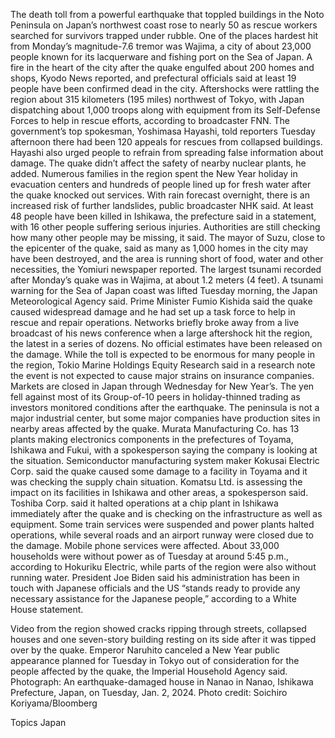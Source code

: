 The death toll from a powerful earthquake that toppled buildings in the Noto Peninsula on Japan’s northwest coast rose to nearly 50 as rescue workers searched for survivors trapped under rubble.
One of the places hardest hit from Monday’s magnitude-7.6 tremor was Wajima, a city of about 23,000 people known for its lacquerware and fishing port on the Sea of Japan. A fire in the heart of the city after the quake engulfed about 200 homes and shops, Kyodo News reported, and prefectural officials said at least 19 people have been confirmed dead in the city.
Aftershocks were rattling the region about 315 kilometers (195 miles) northwest of Tokyo, with Japan dispatching about 1,000 troops along with equipment from its Self-Defense Forces to help in rescue efforts, according to broadcaster FNN.
The government’s top spokesman, Yoshimasa Hayashi, told reporters Tuesday afternoon there had been 120 appeals for rescues from collapsed buildings. Hayashi also urged people to refrain from spreading false information about damage. The quake didn’t affect the safety of nearby nuclear plants, he added.
Numerous families in the region spent the New Year holiday in evacuation centers and hundreds of people lined up for fresh water after the quake knocked out services. With rain forecast overnight, there is an increased risk of further landslides, public broadcaster NHK said.
At least 48 people have been killed in Ishikawa, the prefecture said in a statement, with 16 other people suffering serious injuries. Authorities are still checking how many other people may be missing, it said.
The mayor of Suzu, close to the epicenter of the quake, said as many as 1,000 homes in the city may have been destroyed, and the area is running short of food, water and other necessities, the Yomiuri newspaper reported.
The largest tsunami recorded after Monday’s quake was in Wajima, at about 1.2 meters (4 feet). A tsunami warning for the Sea of Japan coast was lifted Tuesday morning, the Japan Meteorological Agency said.
Prime Minister Fumio Kishida said the quake caused widespread damage and he had set up a task force to help in rescue and repair operations. Networks briefly broke away from a live broadcast of his news conference when a large aftershock hit the region, the latest in a series of dozens.
No official estimates have been released on the damage. While the toll is expected to be enormous for many people in the region, Tokio Marine Holdings Equity Research said in a research note the event is not expected to cause major strains on insurance companies.
Markets are closed in Japan through Wednesday for New Year’s. The yen fell against most of its Group-of-10 peers in holiday-thinned trading as investors monitored conditions after the earthquake.
The peninsula is not a major industrial center, but some major companies have production sites in nearby areas affected by the quake. Murata Manufacturing Co. has 13 plants making electronics components in the prefectures of Toyama, Ishikawa and Fukui, with a spokesperson saying the company is looking at the situation.
Semiconductor manufacturing system maker Kokusai Electric Corp. said the quake caused some damage to a facility in Toyama and it was checking the supply chain situation. Komatsu Ltd. is assessing the impact on its facilities in Ishikawa and other areas, a spokesperson said.
Toshiba Corp. said it halted operations at a chip plant in Ishikawa immediately after the quake and is checking on the infrastructure as well as equipment.
Some train services were suspended and power plants halted operations, while several roads and an airport runway were closed due to the damage. Mobile phone services were affected. About 33,000 households were without power as of Tuesday at around 5:45 p.m., according to Hokuriku Electric, while parts of the region were also without running water.
President Joe Biden said his administration has been in touch with Japanese officials and the US “stands ready to provide any necessary assistance for the Japanese people,” according to a White House statement.

Video from the region showed cracks ripping through streets, collapsed houses and one seven-story building resting on its side after it was tipped over by the quake.
Emperor Naruhito canceled a New Year public appearance planned for Tuesday in Tokyo out of consideration for the people affected by the quake, the Imperial Household Agency said.
Photograph: An earthquake-damaged house in Nanao in Nanao, Ishikawa Prefecture, Japan, on Tuesday, Jan. 2, 2024. Photo credit: Soichiro Koriyama/Bloomberg

Topics
Japan
